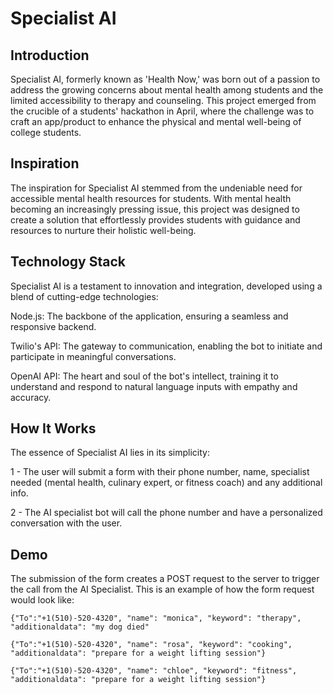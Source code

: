 # Specialist AI

## Introduction

Specialist AI, formerly known as 'Health Now,' was born out of a passion to address the growing concerns about mental health among students and the limited accessibility to therapy and counseling. This project emerged from the crucible of a students' hackathon in April, where the challenge was to craft an app/product to enhance the physical and mental well-being of college students.

## Inspiration

The inspiration for Specialist AI stemmed from the undeniable need for accessible mental health resources for students. With mental health becoming an increasingly pressing issue, this project was designed to create a solution that effortlessly provides students with guidance and resources to nurture their holistic well-being.

## Technology Stack

Specialist AI is a testament to innovation and integration, developed using a blend of cutting-edge technologies:

Node.js: The backbone of the application, ensuring a seamless and responsive backend.

Twilio's API: The gateway to communication, enabling the bot to initiate and participate in meaningful conversations.

OpenAI API: The heart and soul of the bot's intellect, training it to understand and respond to natural language inputs with empathy and accuracy.

## How It Works

The essence of Specialist AI lies in its simplicity:

1 - The user will submit a form with their phone number, name, specialist needed (mental health, culinary expert, or fitness coach) and any additional info. 

2 - The AI specialist bot will call the phone number and have a personalized conversation with the user.

## Demo

The submission of the form creates a POST request to the server to trigger the call from the AI Specialist. This is an example of how the form request would look like: 

```{"To":"+1(510)-520-4320", "name": "monica", "keyword": "therapy", "additionaldata": "my dog died"```

```{"To":"+1(510)-520-4320", "name": "rosa", "keyword": "cooking", "additionaldata": "prepare for a weight lifting session"}```

```{"To":"+1(510)-520-4320", "name": "chloe", "keyword": "fitness", "additionaldata": "prepare for a weight lifting session"}```


